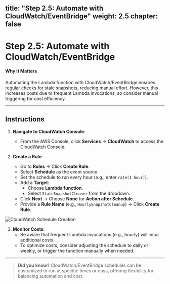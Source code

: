 title: "Step 2.5: Automate with CloudWatch/EventBridge"
weight: 2.5
chapter: false
--------------

# Step 2.5: Automate with CloudWatch/EventBridge

#### Why It Matters

Automating the Lambda function with CloudWatch/EventBridge ensures regular checks for stale snapshots, reducing manual effort. However, this increases costs due to frequent Lambda invocations, so consider manual triggering for cost efficiency.

---

## Instructions

1. **Navigate to CloudWatch Console**:
   - From the AWS Console, click **Services** → **CloudWatch** to access the CloudWatch Console.

2. **Create a Rule**:
   - Go to **Rules** → Click **Create Rule**.
   - Select **Schedule** as the event source.
   - Set the schedule to run every hour (e.g., enter `rate(1 hour)`).
   - Add a **Target**:
     - Choose **Lambda function**.
     - Select `StaleSnapshotCleaner` from the dropdown.
   - Click **Next** → Choose **None** for **Action after Schedule**.
   - Provide a **Rule Name** (e.g., `HourlySnapshotCleanup`) → Click **Create Rule**.

![CloudWatch Schedule Creation](../images/cloudwatch_schedule.png?featherlight=false&width=90pc)

3. **Monitor Costs**:
   - Be aware that frequent Lambda invocations (e.g., hourly) will incur additional costs.
   - To optimize costs, consider adjusting the schedule to daily or weekly, or trigger the function manually when needed.

---

> **Did you know?** CloudWatch/EventBridge schedules can be customized to run at specific times or days, offering flexibility for balancing automation and cost.